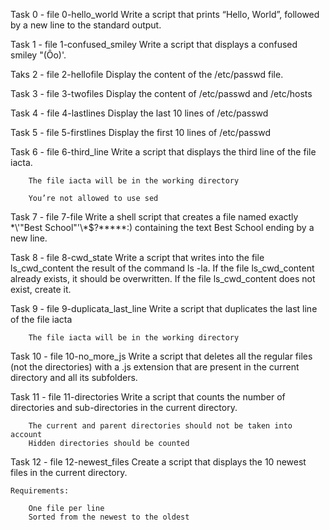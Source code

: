 Task 0 - file 0-hello_world
	Write a script that prints “Hello, World”, followed by a new line to the standard output.
	
Task 1 - file 1-confused_smiley
	Write a script that displays a confused smiley "(Ôo)'.

Taks 2 - file 2-hellofile
	Display the content of the /etc/passwd file.

Task 3 - file 3-twofiles
	Display the content of /etc/passwd and /etc/hosts

Task 4 - file 4-lastlines
	Display the last 10 lines of /etc/passwd

Task 5 - file 5-firstlines
	Display the first 10 lines of /etc/passwd

Task 6 - file 6-third_line
	Write a script that displays the third line of the file iacta.

		The file iacta will be in the working directory

		You’re not allowed to use sed

Task 7 - file 7-file
	Write a shell script that creates a file named exactly \*\\'"Best School"\'\\*$\?\*\*\*\*\*:) containing the text Best School ending by a new line.

Task 8 - file 8-cwd_state
	Write a script that writes into the file ls_cwd_content the result of the command ls -la. If the file ls_cwd_content already exists, it should be overwritten. If the file ls_cwd_content does not exist, create it.

Task 9 - file 9-duplicata_last_line
	Write a script that duplicates the last line of the file iacta

		The file iacta will be in the working directory

Task 10 - file 10-no_more_js
	Write a script that deletes all the regular files (not the directories) with a .js extension that are present in the current directory and all its subfolders.

Task 11 - file 11-directories
	Write a script that counts the number of directories and sub-directories in the current directory.

		The current and parent directories should not be taken into account
		Hidden directories should be counted

Task 12 - file 12-newest_files
	Create a script that displays the 10 newest files in the current directory.

	Requirements:

		One file per line
		Sorted from the newest to the oldest


